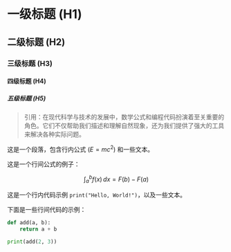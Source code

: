 # 一级标题 (H1)
## 二级标题 (H2)
### 三级标题 (H3)
#### 四级标题 (H4)
##### 五级标题 (H5)

> 引用：在现代科学与技术的发展中，数学公式和编程代码扮演着至关重要的角色。它们不仅帮助我们描述和理解自然现象，还为我们提供了强大的工具来解决各种实际问题。


这是一个段落，包含行内公式 \($E = mc^2$\) 和一些文本。

这是一个行间公式的例子：

$$
\int_{a}^{b} f(x)\,dx = F(b) - F(a)
$$

这是一个行内代码示例 `print("Hello, World!")`，以及一些文本。

下面是一些行间代码的示例：

```python
def add(a, b):
    return a + b

print(add(2, 3))
```





